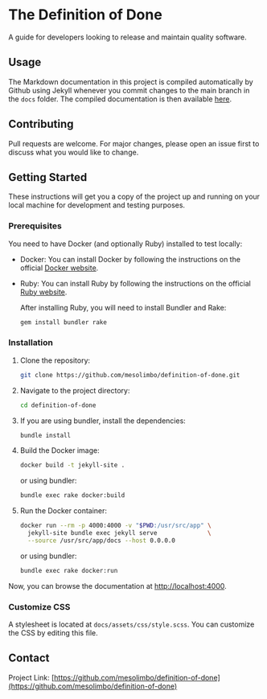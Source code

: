 # The Definition of Done

A guide for developers looking to release and maintain quality software.

## Usage

The Markdown documentation in this project is compiled automatically by Github using Jekyll whenever you commit changes to the main branch in the `docs` folder. The compiled documentation is then available [here](https://mesolimbo.github.io/definition-of-done/).

## Contributing

Pull requests are welcome. For major changes, please open an issue first to discuss what you would like to change.

## Getting Started

These instructions will get you a copy of the project up and running on your local machine for development and testing purposes.

### Prerequisites

You need to have Docker (and optionally Ruby) installed to test locally:

- Docker: You can install Docker by following the instructions on the official [Docker website](https://docs.docker.com/get-docker/).
- Ruby: You can install Ruby by following the instructions on the official [Ruby website](https://www.ruby-lang.org/en/documentation/installation/).
  
  After installing Ruby, you will need to install Bundler and Rake:
   
  ```bash
  gem install bundler rake
  ```

### Installation

1. Clone the repository:
    ```bash
    git clone https://github.com/mesolimbo/definition-of-done.git
    ```
2. Navigate to the project directory:
    ```bash
    cd definition-of-done
    ```
3. If you are using bundler, install the dependencies:
    ```bash
    bundle install
    ```
4. Build the Docker image:
    ```bash
    docker build -t jekyll-site .
    ```
    or using bundler:
    ```bash
    bundle exec rake docker:build
    ```

4. Run the Docker container:
    ```bash
    docker run --rm -p 4000:4000 -v "$PWD:/usr/src/app" \
      jekyll-site bundle exec jekyll serve              \
      --source /usr/src/app/docs --host 0.0.0.0
    ```
   or using bundler:
    ```bash
    bundle exec rake docker:run
    ```

Now, you can browse the documentation at [http://localhost:4000](http://localhost:4000).

### Customize CSS

A stylesheet is located at `docs/assets/css/style.scss`. You can customize the CSS by editing this file.

## Contact

Project Link: [https://github.com/mesolimbo/definition-of-done](https://github.com/mesolimbo/definition-of-done)